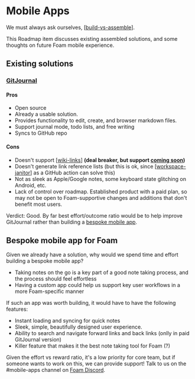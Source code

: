 # Mobile Apps

We must always ask ourselves, [[build-vs-assemble]]. 

This Roadmap item discusses existing assembled solutions, and some thoughts on future Foam mobile experience.

## Existing solutions

### [GitJournal](https://gitjournal.io/)

#### Pros
- Open source
- Already a usable solution. 
- Provides functionality to edit, create, and browser markdown files.
- Support journal mode, todo lists, and free writing
- Syncs to GitHub repo

#### Cons
- Doesn't support [[wiki-links]] **(deal breaker, but support [coming soon](https://twitter.com/GitJournal_io/status/1280194357296062466))**
- Doesn't generate link reference lists (but this is ok, since [[workspace-janitor]] as a GitHub action can solve this)
- Not as sleek as Apple/Google notes, some keyboard state glitching on Android, etc.
- Lack of control over roadmap. Established product with a paid plan, so may not be open to Foam-supportive changes and additions that don't benefit most users.

Verdict: Good. By far best effort/outcome ratio would be to help improve GitJournal rather than building a [bespoke mobile app](#bespoke-mobile-app-for-foam).

## Bespoke mobile app for Foam

Given we already have a solution, why would we spend time and effort building a bespoke mobile app?

- Taking notes on the go is a key part of a good note taking process, and the process should feel effortless
- Having a custom app could help us support key user workflows in a more Foam-specific manner

If such an app was worth building, it would have to have the following features:

- Instant loading and syncing for quick notes
- Sleek, simple, beautifully designed user experience.
- Ability to search and navigate forward links and back links (onlly in paid GitJournal version)
- Killer feature that makes it the best note taking tool for Foam (?)

Given the effort vs reward ratio, it's a low priority for core team, but if someone wants to work on this, we can provide support! Talk to us on the #mobile-apps channel on [Foam Discord](https://discord.gg/rtdZKgj).


[//begin]: # "Autogenerated link references for markdown compatibility"
[todo]: todo "Todo"
[roadmap]: roadmap "Roadmap"
[build-vs-assemble]: build-vs-assemble "Build vs Assemble"
[wiki-links]: wiki-links "Wiki Links"
[workspace-janitor]: workspace-janitor "Workspace Janitor (stub)"
[//end]: # "Autogenerated link references"